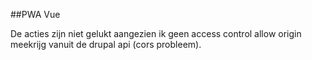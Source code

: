 ##PWA Vue

De acties zijn niet gelukt aangezien ik geen access control allow origin meekrijg vanuit de drupal api (cors probleem).